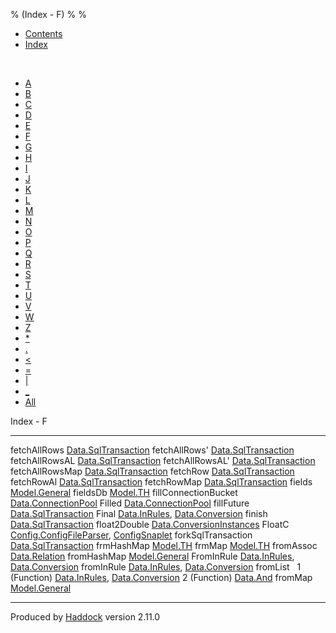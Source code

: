 % (Index - F)
% 
% 

-   [Contents](index.html)
-   [Index](doc-index.html)

 

-   [A](doc-index-A.html)
-   [B](doc-index-B.html)
-   [C](doc-index-C.html)
-   [D](doc-index-D.html)
-   [E](doc-index-E.html)
-   [F](doc-index-F.html)
-   [G](doc-index-G.html)
-   [H](doc-index-H.html)
-   [I](doc-index-I.html)
-   [J](doc-index-J.html)
-   [K](doc-index-K.html)
-   [L](doc-index-L.html)
-   [M](doc-index-M.html)
-   [N](doc-index-N.html)
-   [O](doc-index-O.html)
-   [P](doc-index-P.html)
-   [Q](doc-index-Q.html)
-   [R](doc-index-R.html)
-   [S](doc-index-S.html)
-   [T](doc-index-T.html)
-   [U](doc-index-U.html)
-   [V](doc-index-V.html)
-   [W](doc-index-W.html)
-   [Z](doc-index-Z.html)
-   [\*](doc-index-42.html)
-   [.](doc-index-46.html)
-   [\<](doc-index-60.html)
-   [=](doc-index-61.html)
-   [|](doc-index-124.html)
-   [\_](doc-index-95.html)
-   [All](doc-index-All.html)

Index - F

  ---------------------- ----------------------------------------------------------------------------------------------------------------
  fetchAllRows           [Data.SqlTransaction](Data-SqlTransaction.html#v:fetchAllRows)
  fetchAllRows'          [Data.SqlTransaction](Data-SqlTransaction.html#v:fetchAllRows-39-)
  fetchAllRowsAL         [Data.SqlTransaction](Data-SqlTransaction.html#v:fetchAllRowsAL)
  fetchAllRowsAL'        [Data.SqlTransaction](Data-SqlTransaction.html#v:fetchAllRowsAL-39-)
  fetchAllRowsMap        [Data.SqlTransaction](Data-SqlTransaction.html#v:fetchAllRowsMap)
  fetchRow               [Data.SqlTransaction](Data-SqlTransaction.html#v:fetchRow)
  fetchRowAl             [Data.SqlTransaction](Data-SqlTransaction.html#v:fetchRowAl)
  fetchRowMap            [Data.SqlTransaction](Data-SqlTransaction.html#v:fetchRowMap)
  fields                 [Model.General](Model-General.html#v:fields)
  fieldsDb               [Model.TH](Model-TH.html#v:fieldsDb)
  fillConnectionBucket   [Data.ConnectionPool](Data-ConnectionPool.html#v:fillConnectionBucket)
  Filled                 [Data.ConnectionPool](Data-ConnectionPool.html#v:Filled)
  fillFuture             [Data.SqlTransaction](Data-SqlTransaction.html#v:fillFuture)
  Final                  [Data.InRules](Data-InRules.html#v:Final), [Data.Conversion](Data-Conversion.html#v:Final)
  finish                 [Data.SqlTransaction](Data-SqlTransaction.html#v:finish)
  float2Double           [Data.ConversionInstances](Data-ConversionInstances.html#v:float2Double)
  FloatC                 [Config.ConfigFileParser](Config-ConfigFileParser.html#v:FloatC), [ConfigSnaplet](ConfigSnaplet.html#v:FloatC)
  forkSqlTransaction     [Data.SqlTransaction](Data-SqlTransaction.html#v:forkSqlTransaction)
  frmHashMap             [Model.TH](Model-TH.html#v:frmHashMap)
  frmMap                 [Model.TH](Model-TH.html#v:frmMap)
  fromAssoc              [Data.Relation](Data-Relation.html#v:fromAssoc)
  fromHashMap            [Model.General](Model-General.html#v:fromHashMap)
  FromInRule             [Data.InRules](Data-InRules.html#t:FromInRule), [Data.Conversion](Data-Conversion.html#t:FromInRule)
  fromInRule             [Data.InRules](Data-InRules.html#v:fromInRule), [Data.Conversion](Data-Conversion.html#v:fromInRule)
  fromList                
  1 (Function)           [Data.InRules](Data-InRules.html#v:fromList), [Data.Conversion](Data-Conversion.html#v:fromList)
  2 (Function)           [Data.And](Data-And.html#v:fromList)
  fromMap                [Model.General](Model-General.html#v:fromMap)
  ---------------------- ----------------------------------------------------------------------------------------------------------------

Produced by [Haddock](http://www.haskell.org/haddock/) version 2.11.0
